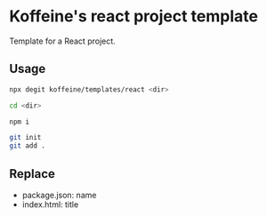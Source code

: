# Koffeine's react project template

Template for a React project.

## Usage

```sh
npx degit koffeine/templates/react <dir>

cd <dir>

npm i

git init
git add .
```

## Replace

- package.json: name
- index.html: title
